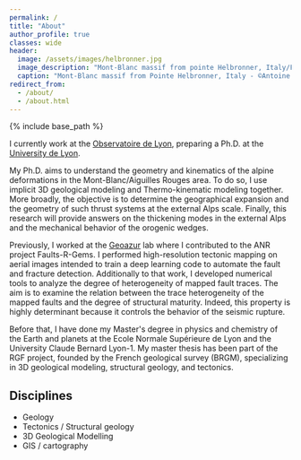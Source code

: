 ```yaml
---
permalink: /
title: "About"
author_profile: true
classes: wide
header:
  image: /assets/images/helbronner.jpg
  image_description: "Mont-Blanc massif from pointe Helbronner, Italy/France"
  caption: "Mont-Blanc massif from Pointe Helbronner, Italy - ©Antoine Mercier"
redirect_from: 
  - /about/
  - /about.html
---
```

{% include base_path %}

I currently work at the [Observatoire de Lyon](https://observatoire.univ-lyon1.fr/), preparing a Ph.D. at the [University de Lyon](https://www.univ-lyon1.fr/). 

My Ph.D. aims to understand the geometry and kinematics of the alpine deformations in the Mont-Blanc/Aiguilles Rouges area. To do so, I use implicit 3D geological modeling and Thermo-kinematic modeling together. More broadly, the objective is to determine the geographical expansion and the geometry of such thrust systems at the external Alps scale. Finally, this research will provide answers on the thickening modes in the external Alps and the mechanical behavior of the orogenic wedges. 
 
Previously, I worked at the [Geoazur](https://geoazur.oca.eu/fr/acc-geoazur) lab where I contributed to the ANR project Faults-R-Gems. I performed high-resolution tectonic mapping on aerial images intended to train a deep learning code to automate the fault and fracture detection. Additionally to that work, I developed numerical tools to analyze the degree of heterogeneity of mapped fault traces. The aim is to examine the relation between the trace heterogeneity of the mapped faults and the degree of structural maturity. Indeed, this property is highly determinant because it controls the behavior of the seismic rupture. 

Before that, I have done my Master's degree in physics and chemistry of the Earth and planets at the Ecole Normale Supérieure de Lyon and the University Claude Bernard Lyon-1. My master thesis has been part of the RGF project, founded by the French geological survey (BRGM), specializing in 3D geological modeling, structural geology, and tectonics.

## Disciplines ##
* Geology
* Tectonics / Structural geology
* 3D Geological Modelling
* GIS / cartography
